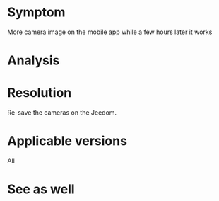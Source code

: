 Symptom
========

More camera image on the mobile app while a few hours later
it works

Analysis
=======

Resolution
==========

Re-save the cameras on the Jeedom.

Applicable versions
====================

All

See as well
==========
